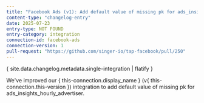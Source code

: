 ```yaml
---
title: "Facebook Ads (v1): Add default value of missing pk for ads_insights_hourly_advertiser"
content-type: "changelog-entry"
date: 2025-07-23
entry-type: NOT FOUND
entry-category: integration
connection-id: facebook-ads
connection-version: 1
pull-request: "https://github.com/singer-io/tap-facebook/pull/250"
---
```

{ site.data.changelog.metadata.single-integration | flatify }

We've improved our { this-connection.display_name } (v{ this-connection.this-version }) integration to add default value of missing pk for ads_insights_hourly_advertiser.